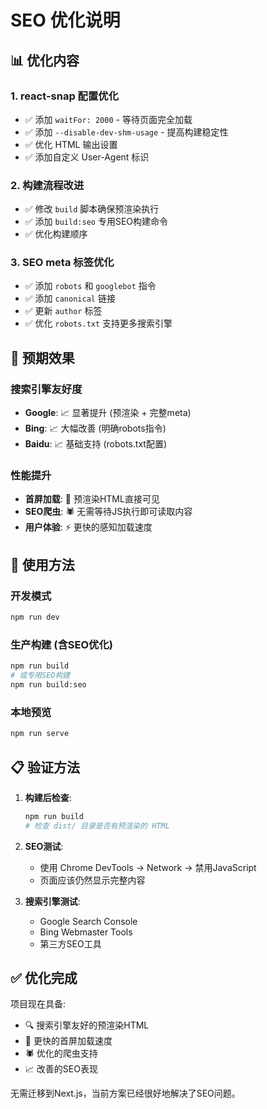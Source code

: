 # SEO 优化说明

## 📊 优化内容

### 1. react-snap 配置优化
- ✅ 添加 `waitFor: 2000` - 等待页面完全加载
- ✅ 添加 `--disable-dev-shm-usage` - 提高构建稳定性
- ✅ 优化 HTML 输出设置
- ✅ 添加自定义 User-Agent 标识

### 2. 构建流程改进
- ✅ 修改 `build` 脚本确保预渲染执行
- ✅ 添加 `build:seo` 专用SEO构建命令
- ✅ 优化构建顺序

### 3. SEO meta 标签优化
- ✅ 添加 `robots` 和 `googlebot` 指令
- ✅ 添加 `canonical` 链接
- ✅ 更新 `author` 标签
- ✅ 优化 `robots.txt` 支持更多搜索引擎

## 🎯 预期效果

### 搜索引擎友好度
- **Google**: 📈 显著提升 (预渲染 + 完整meta)
- **Bing**: 📈 大幅改善 (明确robots指令)
- **Baidu**: 📈 基础支持 (robots.txt配置)

### 性能提升
- **首屏加载**: 🚀 预渲染HTML直接可见
- **SEO爬虫**: 🕷️ 无需等待JS执行即可读取内容
- **用户体验**: ⚡ 更快的感知加载速度

## 🔧 使用方法

### 开发模式
```bash
npm run dev
```

### 生产构建 (含SEO优化)
```bash
npm run build
# 或专用SEO构建
npm run build:seo
```

### 本地预览
```bash
npm run serve
```

## 📋 验证方法

1. **构建后检查**:
   ```bash
   npm run build
   # 检查 dist/ 目录是否有预渲染的 HTML
   ```

2. **SEO测试**:
   - 使用 Chrome DevTools → Network → 禁用JavaScript
   - 页面应该仍然显示完整内容

3. **搜索引擎测试**:
   - Google Search Console
   - Bing Webmaster Tools
   - 第三方SEO工具

## ✅ 优化完成

项目现在具备:
- 🔍 搜索引擎友好的预渲染HTML
- 🚀 更快的首屏加载速度  
- 🕷️ 优化的爬虫支持
- 📈 改善的SEO表现

无需迁移到Next.js，当前方案已经很好地解决了SEO问题。